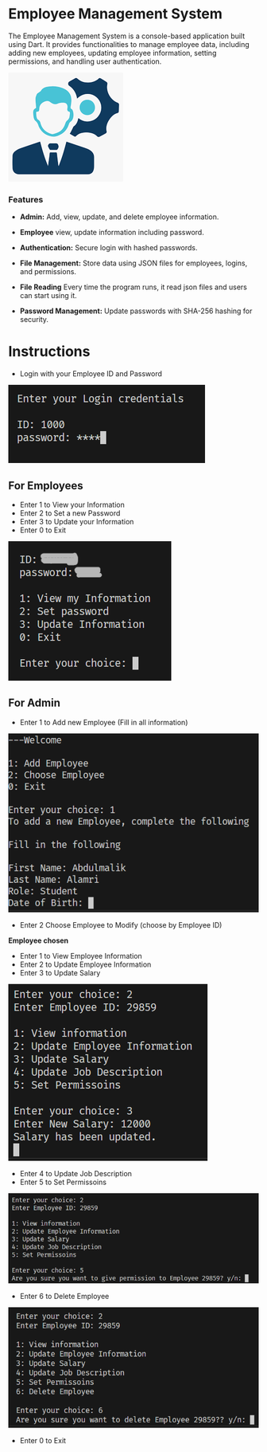 # Employee Management System

The Employee Management System is a console-based application built using Dart. It provides functionalities to manage employee data, including adding new employees, updating employee information, setting permissions, and handling user authentication.

![Employee Management System](../employee_mngmt/images/logo.png)

### Features

- **Admin:** Add, view, update, and delete employee information.
- **Employee** view, update information including password.

- **Authentication:** Secure login with hashed passwords.
- **File Management:** Store data using JSON files for employees, logins, and permissions.
- **File Reading** Every time the program runs, it read json files and users can start using it.
- **Password Management:** Update passwords with SHA-256 hashing for security.


# Instructions

- Login with your Employee ID and Password

![Login screen](../employee_mngmt/images/login.png)

## For Employees

- Enter 1 to View your Information
- Enter 2 to Set a new Password
- Enter 3 to Update your Information
- Enter 0 to Exit

![Employee Information and Password reset](../employee_mngmt/images/Emp1.png)


## For Admin

- Enter 1 to Add new Employee (Fill in all information)

![View Employee Information](../employee_mngmt/images/Admin1.png)

- Enter 2 Choose Employee to Modify (choose by Employee ID)

**Employee chosen**

- Enter 1 to View Employee Information
- Enter 2 to Update Employee Information
- Enter 3 to Update Salary

![Update Employee Salary](../employee_mngmt/images/Admin2.3.png)

- Enter 4 to Update Job Description
- Enter 5 to Set Permissoins

![Give Employee Permission to Modify](../employee_mngmt/images/Admin2.5.png)

- Enter 6 to Delete Employee

![Delete Employee](../employee_mngmt/images/Admin2.6.png)


- Enter 0 to Exit
